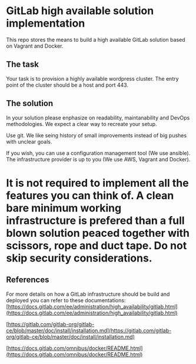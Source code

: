 # GitLab high available solution implementation

This repo stores the means to build a high available GitLab solution based on Vagrant and Docker.

## The task
Your task is to provision a highly available wordpress cluster. The entry point of the cluster should be a host and port 443.

## The solution
In your solution please enphasize on readability, maintanability and DevOps methodologies. We expect a clear way to recreate your setup.

Use git. We like seing history of small improvements instead of big pushes with unclear goals.

If you wish, you can use a configuration management tool (We use ansible). The infrastructure provider is up to you (We use AWS, Vagrant and Docker).

It is not required to implement all the features you can think of. A clean bare minimum working infrastructure is prefered than a full blown solution peaced together with scissors, rope and duct tape. Do not skip security considerations.
=======
## References

For more details on how a GitLab infrastructure should be build and deployed you can refer to these documentations:
[https://docs.gitlab.com/ee/administration/high_availability/gitlab.html](https://docs.gitlab.com/ee/administration/high_availability/gitlab.html)

[https://gitlab.com/gitlab-org/gitlab-ce/blob/master/doc/install/installation.md](https://gitlab.com/gitlab-org/gitlab-ce/blob/master/doc/install/installation.md)

[https://docs.gitlab.com/omnibus/docker/README.html](https://docs.gitlab.com/omnibus/docker/README.html)
